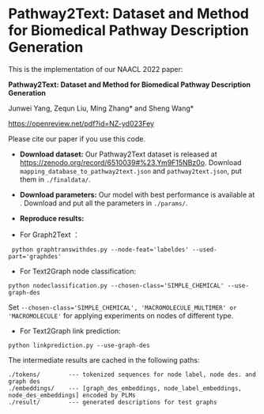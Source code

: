 # Pathway2Text: Dataset and Method for Biomedical Pathway Description Generation

This is the implementation of our NAACL 2022 paper:

**Pathway2Text: Dataset and Method for Biomedical Pathway Description Generation**

Junwei Yang, Zequn Liu, Ming Zhang* and Sheng Wang*

https://openreview.net/pdf?id=NZ-yd023Fey

Please cite our paper if you use this code.

- **Download dataset:** Our Pathway2Text dataset is released at https://zenodo.org/record/6510039#%23.Ym9F15NBz0o. Download ```mapping_database_to_pathway2text.json``` and ```pathway2text.json```,  put them in ```./finaldata/```.

- **Download parameters:** Our model with best performance is available  at . Download and put all the parameters in ```./params/```.

- **Reproduce results:**

 - For Graph2Text ：

```
 python graphtranswithdes.py --node-feat='labeldes' --used-part='graphdes'
```

 - For Text2Graph node classification:

```
python nodeclassification.py --chosen-class='SIMPLE_CHEMICAL' --use-graph-des
```

Set ```--chosen-class='SIMPLE_CHEMICAL', 'MACROMOLECULE_MULTIMER' or 'MACROMOLECULE'``` for applying experiments on nodes of different type.

 - For Text2Graph link prediction:

```
python linkprediction.py --use-graph-des
```



The intermediate results are cached in the following paths:

```
./tokens/        --- tokenized sequences for node label, node des. and graph des
./embeddings/    --- [graph_des_embeddings, node_label_embeddings, node_des_embeddings] encoded by PLMs
./result/        --- generated descriptions for test graphs
```


